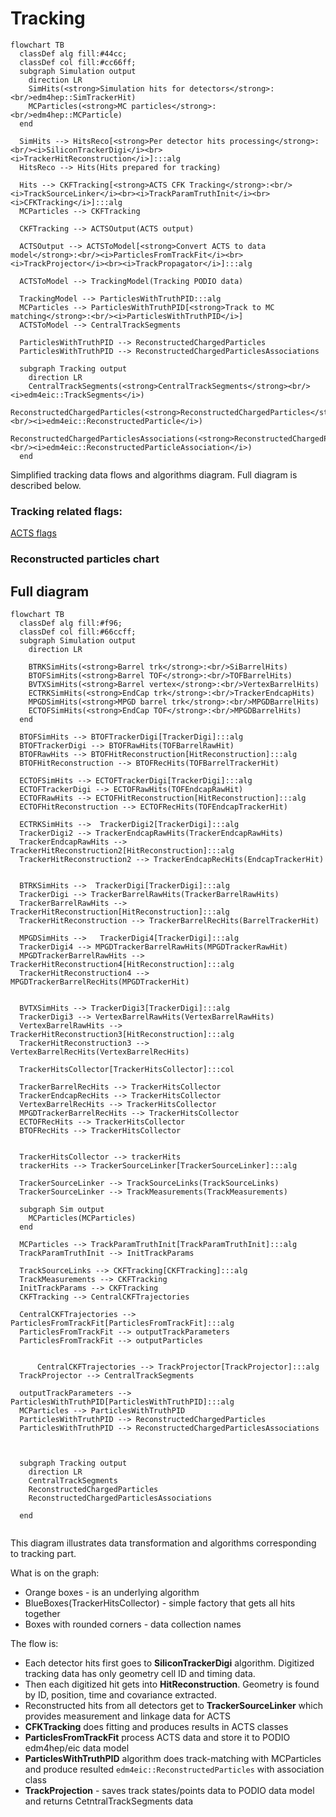 # Tracking

```mermaid
flowchart TB
  classDef alg fill:#44cc;
  classDef col fill:#cc66ff;
  subgraph Simulation output
    direction LR    
    SimHits(<strong>Simulation hits for detectors</strong>:<br/>edm4hep::SimTrackerHit)
    MCParticles(<strong>MC particles</strong>:<br/>edm4hep::MCParticle)
  end
  
  SimHits --> HitsReco[<strong>Per detector hits processing</strong>:<br/><i>SiliconTrackerDigi</i><br><i>TrackerHitReconstruction</i>]:::alg
  HitsReco --> Hits(Hits prepared for tracking)

  Hits --> CKFTracking[<strong>ACTS CFK Tracking</strong>:<br/><i>TrackSourceLinker</i><br><i>TrackParamTruthInit</i><br><i>CFKTracking</i>]:::alg
  MCParticles --> CKFTracking
  
  CKFTracking --> ACTSOutput(ACTS output)
  
  ACTSOutput --> ACTSToModel[<strong>Convert ACTS to data model</strong>:<br/><i>ParticlesFromTrackFit</i><br><i>TrackProjector</i><br><i>TrackPropagator</i>]:::alg 
  
  ACTSToModel --> TrackingModel(Tracking PODIO data)
 
  TrackingModel --> ParticlesWithTruthPID:::alg
  MCParticles --> ParticlesWithTruthPID[<strong>Track to MC matching</strong>:<br/><i>ParticlesWithTruthPID</i>]
  ACTSToModel --> CentralTrackSegments
  
  ParticlesWithTruthPID --> ReconstructedChargedParticles
  ParticlesWithTruthPID --> ReconstructedChargedParticlesAssociations
  
  subgraph Tracking output
    direction LR
    CentralTrackSegments(<strong>CentralTrackSegments</strong><br/><i>edm4eic::TrackSegments</i>)
    ReconstructedChargedParticles(<strong>ReconstructedChargedParticles</strong><br/><i>edm4eic::ReconstructedParticle</i>)
    ReconstructedChargedParticlesAssociations(<strong>ReconstructedChargedParticlesAssociations</strong><br/><i>edm4eic::ReconstructedParticleAssociation</i>)
  end
```

Simplified tracking data flows and algorithms diagram. Full diagram is described below. 

### Tracking related flags: 

[ACTS flags](flags/acts.md ':include')

### Reconstructed particles chart


## Full diagram


```mermaid
flowchart TB
  classDef alg fill:#f96;
  classDef col fill:#66ccff;
  subgraph Simulation output
    direction LR
    
    BTRKSimHits(<strong>Barrel trk</strong>:<br/>SiBarrelHits)
    BTOFSimHits(<strong>Barrel TOF</strong>:<br/>TOFBarrelHits)
    BVTXSimHits(<strong>Barrel vertex</strong>:<br/>VertexBarrelHits)
    ECTRKSimHits(<strong>EndCap trk</strong>:<br/>TrackerEndcapHits)
    MPGDSimHits(<strong>MPGD barrel trk</strong>:<br/>MPGDBarrelHits)
    ECTOFSimHits(<strong>EndCap TOF</strong>:<br/>MPGDBarrelHits)
  end
  
  BTOFSimHits --> BTOFTrackerDigi[TrackerDigi]:::alg
  BTOFTrackerDigi --> BTOFRawHits(TOFBarrelRawHit)
  BTOFRawHits --> BTOFHitReconstruction[HitReconstruction]:::alg
  BTOFHitReconstruction --> BTOFRecHits(TOFBarrelTrackerHit)
  
  ECTOFSimHits --> ECTOFTrackerDigi[TrackerDigi]:::alg
  ECTOFTrackerDigi --> ECTOFRawHits(TOFEndcapRawHit)
  ECTOFRawHits --> ECTOFHitReconstruction[HitReconstruction]:::alg
  ECTOFHitReconstruction --> ECTOFRecHits(TOFEndcapTrackerHit)
  
  ECTRKSimHits -->  TrackerDigi2[TrackerDigi]:::alg
  TrackerDigi2 --> TrackerEndcapRawHits(TrackerEndcapRawHits)
  TrackerEndcapRawHits --> TrackerHitReconstruction2[HitReconstruction]:::alg
  TrackerHitReconstruction2 --> TrackerEndcapRecHits(EndcapTrackerHit)
  
  
  BTRKSimHits -->  TrackerDigi[TrackerDigi]:::alg
  TrackerDigi --> TrackerBarrelRawHits(TrackerBarrelRawHits)
  TrackerBarrelRawHits --> TrackerHitReconstruction[HitReconstruction]:::alg
  TrackerHitReconstruction --> TrackerBarrelRecHits(BarrelTrackerHit)
  
  MPGDSimHits -->   TrackerDigi4[TrackerDigi]:::alg
  TrackerDigi4 --> MPGDTrackerBarrelRawHits(MPGDTrackerRawHit)
  MPGDTrackerBarrelRawHits --> TrackerHitReconstruction4[HitReconstruction]:::alg
  TrackerHitReconstruction4 --> MPGDTrackerBarrelRecHits(MPGDTrackerHit)
 
  
  BVTXSimHits --> TrackerDigi3[TrackerDigi]:::alg
  TrackerDigi3 --> VertexBarrelRawHits(VertexBarrelRawHits)
  VertexBarrelRawHits --> TrackerHitReconstruction3[HitReconstruction]:::alg
  TrackerHitReconstruction3 --> VertexBarrelRecHits(VertexBarrelRecHits)  
  
  TrackerHitsCollector[TrackerHitsCollector]:::col  
  
  TrackerBarrelRecHits --> TrackerHitsCollector
  TrackerEndcapRecHits --> TrackerHitsCollector
  VertexBarrelRecHits --> TrackerHitsCollector
  MPGDTrackerBarrelRecHits --> TrackerHitsCollector
  ECTOFRecHits --> TrackerHitsCollector
  BTOFRecHits --> TrackerHitsCollector
  

  TrackerHitsCollector --> trackerHits
  trackerHits --> TrackerSourceLinker[TrackerSourceLinker]:::alg
  
  TrackerSourceLinker --> TrackSourceLinks(TrackSourceLinks)
  TrackerSourceLinker --> TrackMeasurements(TrackMeasurements)
  
  subgraph Sim output
    MCParticles(MCParticles)
  end
  
  MCParticles --> TrackParamTruthInit[TrackParamTruthInit]:::alg
  TrackParamTruthInit --> InitTrackParams
  
  TrackSourceLinks --> CKFTracking[CKFTracking]:::alg
  TrackMeasurements --> CKFTracking
  InitTrackParams --> CKFTracking
  CKFTracking --> CentralCKFTrajectories
  
  CentralCKFTrajectories --> ParticlesFromTrackFit[ParticlesFromTrackFit]:::alg
  ParticlesFromTrackFit --> outputTrackParameters
  ParticlesFromTrackFit --> outputParticles
  
  
      CentralCKFTrajectories --> TrackProjector[TrackProjector]:::alg
  TrackProjector --> CentralTrackSegments
 
  outputTrackParameters --> ParticlesWithTruthPID[ParticlesWithTruthPID]:::alg
  MCParticles --> ParticlesWithTruthPID
  ParticlesWithTruthPID --> ReconstructedChargedParticles
  ParticlesWithTruthPID --> ReconstructedChargedParticlesAssociations
  

  
  subgraph Tracking output
    direction LR
    CentralTrackSegments
    ReconstructedChargedParticles
    ReconstructedChargedParticlesAssociations
    
  end
  
```

This diagram illustrates data transformation and algorithms corresponding to
tracking part.

What is on the graph:

- Orange boxes - is an underlying algorithm
- BlueBoxes(TrackerHitsCollector) - simple factory that gets all hits together
- Boxes with rounded corners - data collection names

The flow is: 

- Each detector hits first goes to **SiliconTrackerDigi** algorithm. Digitized tracking data has only geometry cell ID and timing data.
- Then each digitized hit gets into **HitReconstruction**. Geometry is found by ID, position, time and covariance extracted.
- Reconstructed hits from all detectors get to **TrackerSourceLinker** which provides measurement and linkage data for ACTS
- **CFKTracking** does fitting and produces results in ACTS classes
- **ParticlesFromTrackFit** process ACTS data and store it to PODIO edm4hep/eic data model
- **ParticlesWithTruthPID** algorithm does track-matching with MCParticles and produce resulted `edm4eic::ReconstructedParticles` with association class
- **TrackProjection** - saves track states/points data to PODIO data model and returns CetntralTrackSegments data

